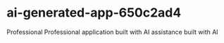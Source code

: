 # ai-generated-app-650c2ad4
Professional Professional application built with AI assistance built with AI
